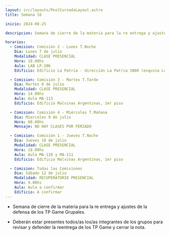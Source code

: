 ```yaml
---
layout: src/layouts/PostCursadaLayout.astro
title: Semana 16

inicio: 2024-08-25

descripcion: Semana de cierre de la materia para la re entrega y ajustes de la defensa de los TP Game Grupales.

horarios:
  - Comision: Comisión 2 - Lunes T.Noche
    Dia: Lunes 7 de julio
    Modalidad: CLASE PRESENCIAL
    Hora: 18.00hs
    Aula: LAB LP-206
    Edificio: Edificio La Patria - dirección La Patria 3800 (esquina Los Toldos)

  - Comision: Comisión 3 - Martes T.Tarde
    Dia: Martes 8 de julio
    Modalidad: CLASE PRESENCIAL
    Hora: 14.00hs
    Aula: Aula MA-113
    Edificio: Edificio Malvinas Argentinas, 1er piso

  - Comision: Comisión 4 - Miércoles T.Mañana
    Dia: Miercoles 9 de julio
    Hora: 08.00hs
    Mensaje: NO HAY CLASES POR FERIADO

  - Comision: Comisión 1 - Jueves T.Noche
    Dia: Jueves 10 de julio
    Modalidad: CLASE PRESENCIAL
    Hora: 18.00hs
    Aula: Aula MA-110 y MA-111
    Edificio: Edificio Malvinas Argentinas, 1er piso

  - Comision: Todas las Comisiones
    Dia: Sábado 12 de julio
    Modalidad: RECUPERATORIO PRESENCIAL
    Hora: 9.00hs
    Aula: Aula a confirmar
    Edificio: A confirmar
---
```


- Semana de cierre de la materia para la re entrega y ajustes de la defensa de los TP Game Grupales.

- Deberán estar presentes todos/as los/as integrantes de los grupos para revisar y defender la reentrega de los TP Game y cerrar la nota.
